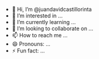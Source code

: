 - 👋 Hi, I’m @juandavidcastillorinta
- 👀 I’m interested in ...
- 🌱 I’m currently learning ...
- 💞️ I’m looking to collaborate on ...
- 📫 How to reach me ...
- 😄 Pronouns: ...
- ⚡ Fun fact: ...

<!---
juandavidcastillorinta/juandavidcastillorinta is a ✨ special ✨ repository because its `README.md` (this file) appears on your GitHub profile.
You can click the Preview link to take a look at your changes.
--->
